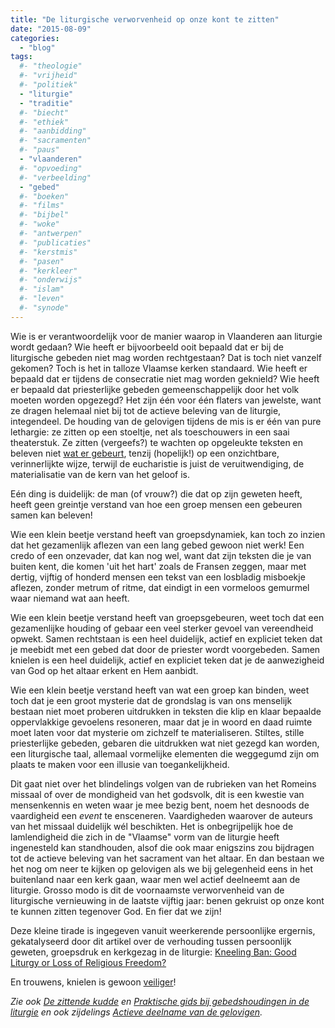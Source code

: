 ```yaml
---
title: "De liturgische verworvenheid op onze kont te zitten"
date: "2015-08-09"
categories: 
  - "blog"
tags:
  #- "theologie"
  #- "vrijheid"
  #- "politiek"
  - "liturgie"
  - "traditie"
  #- "biecht"
  #- "ethiek"
  #- "aanbidding"
  #- "sacramenten"
  #- "paus"
  - "vlaanderen"
  #- "opvoeding"
  #- "verbeelding"
  - "gebed"
  #- "boeken"
  #- "films"
  #- "bijbel"
  #- "woke"
  #- "antwerpen"
  #- "publicaties"
  #- "kerstmis"
  #- "pasen"
  #- "kerkleer"
  #- "onderwijs"
  #- "islam"
  #- "leven"
  #- "synode"
---
```


Wie is er verantwoordelijk voor de manier waarop in Vlaanderen aan liturgie wordt gedaan? Wie heeft er bijvoorbeeld ooit bepaald dat er bij de liturgische gebeden niet mag worden rechtgestaan? Dat is toch niet vanzelf gekomen? Toch is het in talloze Vlaamse kerken standaard. Wie heeft er bepaald dat er tijdens de consecratie niet mag worden geknield? Wie heeft er bepaald dat priesterlijke gebeden gemeenschappelijk door het volk moeten worden opgezegd? Het zijn één voor één flaters van jewelste, want ze dragen helemaal niet bij tot de actieve beleving van de liturgie, integendeel. De houding van de gelovigen tijdens de mis is er één van pure lethargie: ze zitten op een stoeltje, net als toeschouwers in een saai theaterstuk. Ze zitten (vergeefs?) te wachten op opgeleukte teksten en beleven niet [wat er gebeurt](http://www.hetkatholiekegeloof.nl/pages/sub/3/34567/179_Wie_viert_de_liturgie_.html), tenzij (hopelijk!) op een onzichtbare, verinnerlijkte wijze, terwijl de eucharistie is juist de veruitwendiging, de materialisatie van de kern van het geloof is.

Eén ding is duidelijk: de man (of vrouw?) die dat op zijn geweten heeft, heeft geen greintje verstand van hoe een groep mensen een gebeuren samen kan beleven!

Wie een klein beetje verstand heeft van groepsdynamiek, kan toch zo inzien dat het gezamenlijk aflezen van een lang gebed gewoon niet werk! Een credo of een onzevader, dat kan nog wel, want dat zijn teksten die je van buiten kent, die komen 'uit het hart' zoals de Fransen zeggen, maar met dertig, vijftig of honderd mensen een tekst van een losbladig misboekje aflezen, zonder metrum of ritme, dat eindigt in een vormeloos gemurmel waar niemand wat aan heeft.

Wie een klein beetje verstand heeft van groepsgebeuren, weet toch dat een gezamenlijke houding of gebaar een veel sterker gevoel van vereendheid opwekt. Samen rechtstaan is een heel duidelijk, actief en expliciet teken dat je meebidt met een gebed dat door de priester wordt voorgebeden. Samen knielen is een heel duidelijk, actief en expliciet teken dat je de aanwezigheid van God op het altaar erkent en Hem aanbidt.

Wie een klein beetje verstand heeft van wat een groep kan binden, weet toch dat je een groot mysterie dat de grondslag is van ons menselijk bestaan niet moet proberen uitdrukken in teksten die klip en klaar bepaalde oppervlakkige gevoelens resoneren, maar dat je in woord en daad ruimte moet laten voor dat mysterie om zichzelf te materialiseren. Stiltes, stille priesterlijke gebeden, gebaren die uitdrukken wat niet gezegd kan worden, een liturgische taal, allemaal vormelijke elementen die weggegumd zijn om plaats te maken voor een illusie van toegankelijkheid.

Dit gaat niet over het blindelings volgen van de rubrieken van het Romeins missaal of over de mondigheid van het godsvolk, dit is een kwestie van mensenkennis en weten waar je mee bezig bent, noem het desnoods de vaardigheid een _event_ te ensceneren. Vaardigheden waarover de auteurs van het missaal duidelijk wél beschikten. Het is onbegrijpelijk hoe de lamlendigheid die zich in de "Vlaamse" vorm van de liturgie heeft ingenesteld kan standhouden, alsof die ook maar enigszins zou bijdragen tot de actieve beleving van het sacrament van het altaar. En dan bestaan we het nog om neer te kijken op gelovigen als we bij gelegenheid eens in het buitenland naar een kerk gaan, waar men wel actief deelneemt aan de liturgie. Grosso modo is dit de voornaamste verworvenheid van de liturgische vernieuwing in de laatste vijftig jaar: benen gekruist op onze kont te kunnen zitten tegenover God. En fier dat we zijn!

Deze kleine tirade is ingegeven vanuit weerkerende persoonlijke ergernis, gekatalyseerd door dit artikel over de verhouding tussen persoonlijk geweten, groepsdruk en kerkgezag in de liturgie: [Kneeling Ban: Good Liturgy or Loss of Religious Freedom?](http://www.crisismagazine.com/2015/kneeling-ban-good-liturgy-or-loss-of-religious-freedom)

En trouwens, knielen is gewoon [veiliger](http://www.lcsun-news.com/las_cruces-news/ci_28574553/police-mailbox-explodes-near-calvary-baptist-las-cruces)!

_Zie ook [De zittende kudde](/blog/de-zittende-kudde/ "De zittende kudde") en [Praktische gids bij gebedshoudingen in de liturgie](/page/praktische-gids-bij-gebedshoudingen-in-de-liturgie/ "Praktische gids bij gebedshoudingen in de liturgie") en ook zijdelings [Actieve deelname van de gelovigen](/blog/actieve-deelname-van-de-gelovigen/ "Actieve deelname van de gelovigen")._
